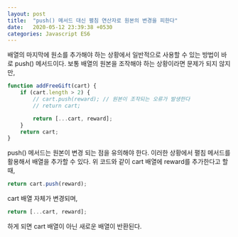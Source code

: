 ```yaml
---
layout: post
title:  "push() 메서드 대신 펼침 연산자로 원본의 변경을 피한다"
date:   2020-05-12 23:39:38 +0530
categories: Javascript ES6 
---
```

배열의 마지막에 원소를 추가해야 하는 상황에서 일반적으로 사용할 수 있는 방법이 바로 push() 메서드이다.
보통 배열의 원본을 조작해야 하는 상황이라면 문제가 되지 않지만,

```javascript
function addFreeGift(cart) {
    if (cart.length > 2) {
        // cart.push(reward); // 원본이 조작되는 오류가 발생한다    
        // return cart;

        return [...cart, reward];
    }
    return cart;
}
```

push() 메서드는 원본이 변경 되는 점을 유의해야 한다. 이러한 상황에서 펼침 메서드를 활용해서 배열을 추가할 수 있다. 위 코드와 같이 cart 배열에 reward를 추가한다고 할 때,

```javascript
return cart.push(reward);
```

cart 배열 자체가 변경되며,

```javascript
return [...cart, reward];
```

하게 되면 cart 배열이 아닌 새로운 배열이 반환된다.